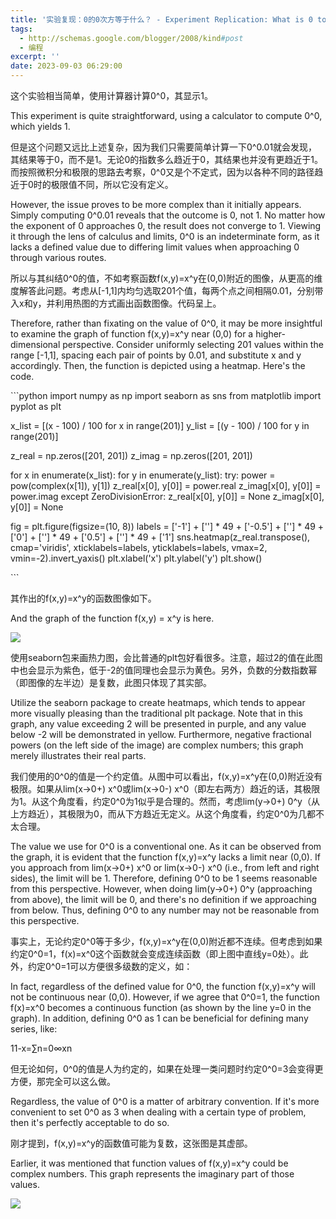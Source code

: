 ```yaml
---
title: '实验复现：0的0次方等于什么？ - Experiment Replication: What is 0 to the power of 0?'
tags:
  - http://schemas.google.com/blogger/2008/kind#post
  - 编程
excerpt: ''
date: 2023-09-03 06:29:00
---
```


<!-- more -->
这个实验相当简单，使用计算器计算0^0，其显示1。

This experiment is quite straightforward, using a calculator to compute 0^0, which yields 1.

  

但是这个问题又远比上述复杂，因为我们只需要简单计算一下0^0.01就会发现，其结果等于0，而不是1。无论0的指数多么趋近于0，其结果也并没有更趋近于1。而按照微积分和极限的思路去考察，0^0又是个不定式，因为以各种不同的路径趋近于0时的极限值不同，所以它没有定义。

However, the issue proves to be more complex than it initially appears. Simply computing 0^0.01 reveals that the outcome is 0, not 1. No matter how the exponent of 0 approaches 0, the result does not converge to 1. Viewing it through the lens of calculus and limits, 0^0 is an indeterminate form, as it lacks a defined value due to differing limit values when approaching 0 through various routes.

  

所以与其纠结0^0的值，不如考察函数f(x,y)=x^y在(0,0)附近的图像，从更高的维度解答此问题。考虑从\[-1,1\]内均匀选取201个值，每两个点之间相隔0.01，分别带入x和y，并利用热图的方式画出函数图像。代码呈上。

Therefore, rather than fixating on the value of 0^0, it may be more insightful to examine the graph of function f(x,y)=x^y near (0,0) for a higher-dimensional perspective. Consider uniformly selecting 201 values within the range \[-1,1\], spacing each pair of points by 0.01, and substitute x and y accordingly. Then, the function is depicted using a heatmap. Here's the code.

\`\`\`python
import numpy as np
import seaborn as sns
from matplotlib import pyplot as plt

x\_list = \[(x - 100) / 100 for x in range(201)\]
y\_list = \[(y - 100) / 100 for y in range(201)\]

z\_real = np.zeros(\[201, 201\])
z\_imag = np.zeros(\[201, 201\])

for x in enumerate(x\_list):
    for y in enumerate(y\_list):
        try:
            power = pow(complex(x\[1\]), y\[1\])
            z\_real\[x\[0\], y\[0\]\] = power.real
            z\_imag\[x\[0\], y\[0\]\] = power.imag
        except ZeroDivisionError:
            z\_real\[x\[0\], y\[0\]\] = None
            z\_imag\[x\[0\], y\[0\]\] = None

fig = plt.figure(figsize=(10, 8))
labels = \['-1'\] + \[''\] \* 49 + \['-0.5'\] + \[''\] \* 49 + \['0'\] + \[''\] \* 49 + \['0.5'\] + \[''\] \* 49 + \['1'\]
sns.heatmap(z\_real.transpose(), cmap='viridis', xticklabels=labels, yticklabels=labels,
            vmax=2, vmin=-2).invert\_yaxis()
plt.xlabel('x')
plt.ylabel('y')
plt.show()

\`\`\`

  

其作出的f(x,y)=x^y的函数图像如下。

And the graph of the function f(x,y) = x^y is here.

[![](https://blogger.googleusercontent.com/img/b/R29vZ2xl/AVvXsEj6Br5_qOPxbQzFnz6-iOmSPL690AJW0MBQFLqVOoU0xG8QGyzZWlFIr8ukw9tZJTPNxoVZEYwK2q0IRIYgzNCINAWtW-YrHMXlAB9snD8K2-aSb4psCJ8UZXjh9PutgtkscEFT_NOcuQbVuCubKpa0SPTFE_EJcWvKGW4T7KFVw0l7rgee98RSGCZyaeM/w640-h512/Figure_1.png)](https://blogger.googleusercontent.com/img/b/R29vZ2xl/AVvXsEj6Br5_qOPxbQzFnz6-iOmSPL690AJW0MBQFLqVOoU0xG8QGyzZWlFIr8ukw9tZJTPNxoVZEYwK2q0IRIYgzNCINAWtW-YrHMXlAB9snD8K2-aSb4psCJ8UZXjh9PutgtkscEFT_NOcuQbVuCubKpa0SPTFE_EJcWvKGW4T7KFVw0l7rgee98RSGCZyaeM/s1000/Figure_1.png)

  

使用seaborn包来画热力图，会比普通的plt包好看很多。注意，超过2的值在此图中也会显示为紫色，低于-2的值同理也会显示为黄色。另外，负数的分数指数幂（即图像的左半边）是复数，此图只体现了其实部。

Utilize the seaborn package to create heatmaps, which tends to appear more visually pleasing than the traditional plt package. Note that in this graph, any value exceeding 2 will be presented in purple, and any value below -2 will be demonstrated in yellow. Furthermore, negative fractional powers (on the left side of the image) are complex numbers; this graph merely illustrates their real parts.

  

我们使用的0^0的值是一个约定值。从图中可以看出，f(x,y)=x^y在(0,0)附近没有极限。如果从lim(x→0+) x^0或lim(x→0-) x^0（即左右两方）趋近的话，其极限为1。从这个角度看，约定0^0为1似乎是合理的。然而，考虑lim(y→0+) 0^y（从上方趋近），其极限为0，而从下方趋近无定义。从这个角度看，约定0^0为几都不太合理。

The value we use for 0^0 is a conventional one. As it can be observed from the graph, it is evident that the function f(x,y)=x^y lacks a limit near (0,0). If you approach from lim(x→0+) x^0 or lim(x→0-) x^0 (i.e., from left and right sides), the limit will be 1. Therefore, defining 0^0 to be 1 seems reasonable from this perspective. However, when doing lim(y→0+) 0^y (approaching from above), the limit will be 0, and there's no definition if we approaching from below. Thus, defining 0^0 to any number may not be reasonable from this perspective.

  

事实上，无论约定0^0等于多少，f(x,y)=x^y在(0,0)附近都不连续。但考虑到如果约定0^0=1，f(x)=x^0这个函数就会变成连续函数（即上图中直线y=0处）。此外，约定0^0=1可以方便很多级数的定义，如：

In fact, regardless of the defined value for 0^0, the function f(x,y)=x^y will not be continuous near (0,0). However, if we agree that 0^0=1, the function f(x)=x^0 becomes a continuous function (as shown by the line y=0 in the graph). In addition, defining 0^0 as 1 can be beneficial for defining many series, like:

11\-x\=∑n\=0∞xn

  

但无论如何，0^0的值是人为约定的，如果在处理一类问题时约定0^0=3会变得更方便，那完全可以这么做。

Regardless, the value of 0^0 is a matter of arbitrary convention. If it's more convenient to set 0^0 as 3 when dealing with a certain type of problem, then it's perfectly acceptable to do so.

  

刚才提到，f(x,y)=x^y的函数值可能为复数，这张图是其虚部。

Earlier, it was mentioned that function values of f(x,y)=x^y could be complex numbers. This graph represents the imaginary part of those values.

[![](https://blogger.googleusercontent.com/img/b/R29vZ2xl/AVvXsEgfx6MvC9JXXmZk_0qqz3i2-jqPnAPB93wZGbHTAO5Q63DfbE1muuwK1TEGP_p9r6JITJ-NfPqLvNHTMoU_Oq3tjmK95rsTY7V1TOw1cdtac6h2oXLpf_UuK0nJGI-MnbM3XmxnbsVQ_GVZZ6ZB9phlJadCuemncPNON6idq5nEWtqOGsEtKmuaQ5KuTR8/w640-h512/Figure_2.png)](https://blogger.googleusercontent.com/img/b/R29vZ2xl/AVvXsEgfx6MvC9JXXmZk_0qqz3i2-jqPnAPB93wZGbHTAO5Q63DfbE1muuwK1TEGP_p9r6JITJ-NfPqLvNHTMoU_Oq3tjmK95rsTY7V1TOw1cdtac6h2oXLpf_UuK0nJGI-MnbM3XmxnbsVQ_GVZZ6ZB9phlJadCuemncPNON6idq5nEWtqOGsEtKmuaQ5KuTR8/s1000/Figure_2.png)
